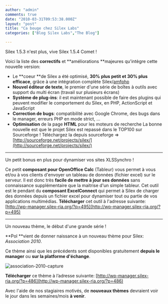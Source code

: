 ```yaml
---
author: "admin"
comments: true
date: "2010-03-31T09:53:38.000Z"
layout: "post"
title: "Ca bouge chez Silex Labs"
categories: ["Blog Silex Labs","The Blog"]

---
```

Silex 1.5.3 n'est plus, vive Silex 1.5.4 Comet !


Voici la  liste des **correctifs** et **améliorations **majeures qu'intègre  cette nouvelle version:





- Le **coeur **de Silex a été optimisé, **30% plus petit et 30% plus efficace**,  grâce à une intégration complète Silex/[amfphp](http://amfphp.org/)
- **Nouvel éditeur de texte**, le premier d'une série de boîtes à  outils avec support du multi écran (travail sur plusieurs écrans)
- **Système de plug-ins**: il est maintenant possible de faire des  plugins qui peuvent modifier le comportement du Silex, en PHP,  ActionScript et JavaScript
- **Correction de bugs**: compatibilité avec Google Chrome, des bugs  dans le manager, erreurs PHP en mode strict, ...
- **Optimisation** de la page **HTML** pour les moteurs de  recherche
La bonne nouvelle est que le projet Silex est repassé dans le TOP100 sur  Sourceforge !
Téléchargez la depuis sourceforge => [http://sourceforge.net/projects/silex/](http://sourceforge.net/projects/silex/)






* * *

Un petit bonus  en plus pour dynamiser vos sites XLSSynchro !



Ce petit **composant  pour OpenOffice Calc** (Tableur) vous permet à vous et/ou à vos  clients d'envoyer un tableau de données (fichier excel) sur le serveur.  Il est donc très **facile de mettre à jour ses données** sans  connaissance supplémentaire que la maitrise d'un simple tableur.
Cet outil est le pendant du **composant ExcelConnect** qui permet à  Silex de charger des données depuis un fichier excel pour dynamiser tout  ou partie de vos applications multimédias.
**Télécharger** cet outil à l'adresse suivante: [http://wp-manager.silex-ria.org/?p=495](http://wp-manager.silex-ria.org/?p=495)






* * *

Un nouveau  thème, le début d'une grande série !







**Pol **vient  de donner naissance à un nouveau thème pour Silex: _Association 2010_.




Ce thème  ainsi que les précédents sont disponibles gratuitement **depuis le  manager** ou **sur la platforme d'échange**.




![association-2010-capture](https://www.silexlabs.org/wp-content/uploads/2010/03/association-2010-capture1.jpg)




**Télécharger** ce thème à l’adresse suivante: [http://wp-manager.silex-ria.org/?p=486](http://wp-manager.silex-ria.org/?p=486)




Avec  l'aide de nos stagiaires motivés, de **nouveaux thèmes** devraient  voir le jour dans les semaines/mois **à venir**.


